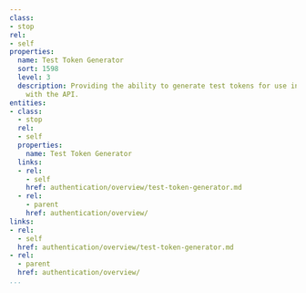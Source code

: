 ```yaml
---
class:
- stop
rel:
- self
properties:
  name: Test Token Generator
  sort: 1598
  level: 3
  description: Providing the ability to generate test tokens for use in authenticating
    with the API.
entities:
- class:
  - stop
  rel:
  - self
  properties:
    name: Test Token Generator
  links:
  - rel:
    - self
    href: authentication/overview/test-token-generator.md
  - rel:
    - parent
    href: authentication/overview/
links:
- rel:
  - self
  href: authentication/overview/test-token-generator.md
- rel:
  - parent
  href: authentication/overview/
...
```


